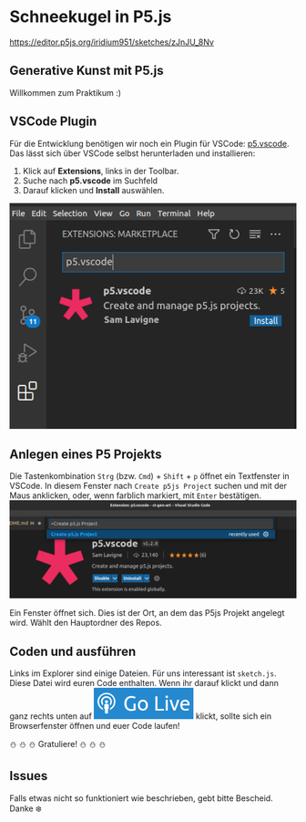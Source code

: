 # Schneekugel in P5.js

https://editor.p5js.org/iridium951/sketches/zJnJU_8Nv


## Generative Kunst mit P5.js

Willkommen zum Praktikum :)

## VSCode Plugin
Für die Entwicklung benötigen wir noch ein Plugin für VSCode: [p5.vscode](https://marketplace.visualstudio.com/items?itemName=samplavigne.p5-vscode).
Das lässt sich über VSCode selbst herunterladen und installieren:

1. Klick auf **Extensions**, links in der Toolbar.
2. Suche nach **p5.vscode** im Suchfeld
3. Darauf klicken und **Install** auswählen.

![alt text](https://github.com/michaeleggers/ct-gen-art/blob/main/images/p5vscode-extension.png "P5VSCode Plugin")

## Anlegen eines P5 Projekts
Die Tastenkombination ```Strg``` (bzw. ```Cmd```) + ```Shift``` + ```p``` öffnet ein Textfenster in VSCode.
In diesem Fenster nach ```Create p5js Project``` suchen und mit der Maus anklicken, oder, wenn farblich markiert, mit ```Enter``` bestätigen.
![alt text](https://github.com/michaeleggers/ct-gen-art/blob/main/images/create-p5-project.png "Create P5js project")

Ein Fenster öffnet sich. Dies ist der Ort, an dem das P5js Projekt angelegt wird. Wählt den Hauptordner des Repos.

## Coden und ausführen
Links im Explorer sind einige Dateien. Für uns interessant ist ```sketch.js```. Diese Datei
wird euren Code enthalten. Wenn ihr darauf klickt und dann ganz rechts unten auf ![alt text](https://github.com/michaeleggers/ct-gen-art/blob/main/images/go-live.png "Go Live")
 klickt, sollte sich
ein Browserfenster öffnen und euer Code laufen! 

:snowman: :snowman: :snowman: Gratuliere! :snowman: :snowman: :snowman:

## Issues
Falls etwas nicht so funktioniert wie beschrieben, gebt bitte Bescheid. Danke :snowflake:


